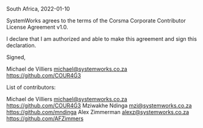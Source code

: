 South Africa, 2022-01-10

SystemWorks agrees to the terms of the Corsma Corporate Contributor License
Agreement v1.0.

I declare that I am authorized and able to make this agreement and sign this
declaration.

Signed,

Michael de Villiers michael@systemworks.co.za https://github.com/COUR4G3

List of contributors:

Michael de Villiers michael@systemworks.co.za https://github.com/COUR4G3
Mziwakhe Ndinga mzi@systemworks.co.za https://github.com/mndinga
Alex Zimmerman alexz@systemworks.co.za https://github.com/AFZimmers


